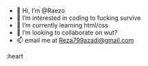 - 👋 Hi, I’m @Raezo
- 👀 I’m interested in coding to fucking survive
- 🌱 I’m currently learning html/css
- 💞️ I’m looking to collaborate on wut?
- 📫 email me at Reza799azadi@gmail.com 

:heart

<!---
Raezo/Raezo is a ✨ special ✨ repository because its `README.md` (this file) appears on your GitHub profile.
You can click the Preview link to take a look at your changes.
--->
